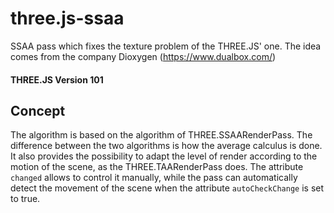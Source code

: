 # three.js-ssaa

SSAA pass which fixes the texture problem of the THREE.JS' one.
The idea comes from the company Dioxygen (<https://www.dualbox.com/>)

#### THREE.JS Version 101 ####

## Concept ##

The algorithm is based on the algorithm of THREE.SSAARenderPass. The difference between the two algorithms is how the average calculus is done.
It also provides the possibility to adapt the level of render according to the motion of the scene, as the THREE.TAARenderPass does. The attribute `changed` allows to control it manually, while the pass can automatically detect the movement of the scene when the attribute `autoCheckChange` is set to true.
